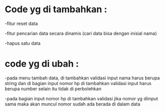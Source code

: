 # Code yg di tambahkan :
-fitur reset data

-fitur pencarian data secara dinamis (cari data bisa dengan inisial nama)

-hapus satu data

# code yg di ubah :
-pada menu tambah data, di tambahkan validasi input nama harus berupa string dan di bagian input nomor hp di tambahkan validasi input harus berupa number selain itu tidak di perbolehkan

-pada bagian input nomor hp di tambahkan validasi jika nomor yg diinput sama maka akan muncul nomor sudah ada berada di dalam data
